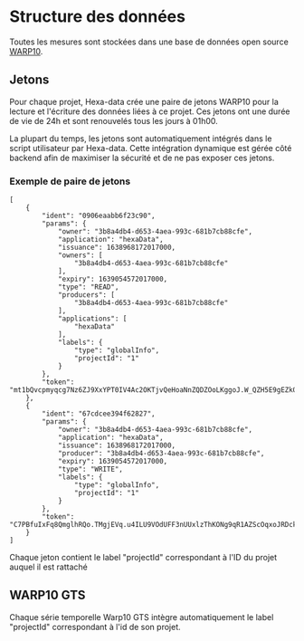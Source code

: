 # Structure des données

Toutes les mesures sont stockées dans une base de données open source [WARP10](https://www.warp10.io).


## Jetons

Pour chaque projet, Hexa-data crée une paire de jetons WARP10 pour la lecture et l'écriture des données liées à ce projet. Ces jetons ont une durée de vie de 24h et sont renouvelés tous les jours à 01h00.

La plupart du temps, les jetons sont automatiquement intégrés dans le script utilisateur par Hexa-data. Cette intégration dynamique est gérée côté backend afin de maximiser la sécurité et de ne pas exposer ces jetons.

### Exemple de paire de jetons

```
[
    {
        "ident": "0906eaabb6f23c90",
        "params": {
            "owner": "3b8a4db4-d653-4aea-993c-681b7cb88cfe",
            "application": "hexaData",
            "issuance": 1638968172017000,
            "owners": [
                "3b8a4db4-d653-4aea-993c-681b7cb88cfe"
            ],
            "expiry": 1639054572017000,
            "type": "READ",
            "producers": [
                "3b8a4db4-d653-4aea-993c-681b7cb88cfe"
            ],
            "applications": [
                "hexaData"
            ],
            "labels": {
                "type": "globalInfo",
                "projectId": "1"
            }
        },
        "token": "mt1bQvcpmyqcg7Nz6ZJ9XxYPT0IV4Ac2OKTjvQeHoaNnZQDZOoLKggoJ.W_QZH5E9gEZk0Sv_g1q5wcDd8BGJvykgckMpXrmxHVA7g.FsztkaWJSPMhkWa2cVgXSXqDXFzvRvyYLmdsmOfeWWOyDi5PqRoMb2j5g21gGDMNA3D9i9JbV8r5RbN7bH_.Sw2x848JZA5dBoqZ"
    },
    {
        "ident": "67cdcee394f62827",
        "params": {
            "owner": "3b8a4db4-d653-4aea-993c-681b7cb88cfe",
            "application": "hexaData",
            "issuance": 1638968172017000,
            "producer": "3b8a4db4-d653-4aea-993c-681b7cb88cfe",
            "expiry": 1639054572017000,
            "type": "WRITE",
            "labels": {
                "type": "globalInfo",
                "projectId": "1"
            }
        },
        "token": "C7PBfuIxFq8QmglhRQo.TMgjEVq.u4ILU9VOdUFF3nUUxlzThKONg9qR1AZScOqxoJRDck0OntGV._iBQTQVu27tXTu_IfJwOPAmhmN86k2FIhmPSKh7JM7UfUi9GiQr8ZxxZTGnMQAIcnxCVpzs1ZaGRI3HXVY8"
    }
]
```
Chaque jeton contient le label "projectId" correspondant à l'ID du projet auquel il est rattaché

## WARP10 GTS

Chaque série temporelle Warp10 GTS intègre automatiquement le label "projectId" correspondant à l'id de son projet. 
